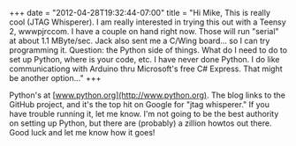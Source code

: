 ﻿+++
date = "2012-04-28T19:32:44-07:00"
title = "Hi Mike, This is really cool (JTAG Whisperer). I am really interested in trying this out with a Teensy 2, wwwpjrccom. I have a couple on hand right now. Those will run \"serial\" at about 1.1 MByte/sec. Jack also sent me a C/Wing board... so I can try programming it. Question: the Python side of things. What do I need to do to set up Python, where is your code, etc. I have never done Python. I do like communicationg with Arduino thru Microsoft's free C# Express. That might be another option..."
+++



Python's at [www.python.org](http://www.python.org). The blog links to the
GitHub project, and it's the top hit on Google for "jtag whisperer." If you
have trouble running it, let me know. I'm not going to be the best authority
on setting up Python, but there are (probably) a zillion howtos out there.
Good luck and let me know how it goes!

